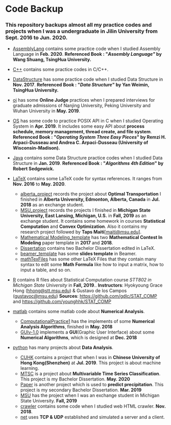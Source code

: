 # Code Backup

### This repository backups almost all my practice codes and projects when I was a undergraduate in Jilin University from Sept. 2016 to Jun. 2020.

+ [AssemblyLang](https://github.com/HaiyangYu1999/CodeBackup/tree/master/AssemblyLang) contains some practice code when I studied Assembly Language in **Feb. 2020**.  **Referenced Book : "*Assembly Language"* by Wang Shuang, TsingHua University.**

+  [C++](https://github.com/HaiyangYu1999/CodeBackup/tree/master/C%2B%2B) contains some practice codes in C/C++. 
  
  + [DataStructure](https://github.com/HaiyangYu1999/CodeBackup/tree/master/C%2B%2B/DataStructure) has some practice code when I studied Data Structure in **Nov. 2017**. **Referenced Book : "*Data Structure*" by  Yan Weimin, TsingHua University.**
  + [oj](https://github.com/HaiyangYu1999/CodeBackup/tree/master/C%2B%2B/oj) has some **Online Judge** practices when I prepared interviews for graduate admissions of Nanjing University, Peking University and Wuhan University in **May. 2019**.
  + [OS](https://github.com/HaiyangYu1999/CodeBackup/tree/master/C%2B%2B/OS) has some code to practice POSIX API in C when I studied Operating System in **Apr. 2019**.  It includes some easy API about **process schedule, memory management, thread create, and file system**. **Referenced Book : "*Operating System Three Easy Pieces*" by Remzi H. Arpaci-Dusseau and Andrea C. Arpaci-Dusseau (University of Wisconsin-Madison).**
  
+ [Java](https://github.com/HaiyangYu1999/CodeBackup/tree/master/Java) contains some Data Structure practice codes when I studied Data Structure in **Jan. 2019**. **Referenced Book : "*Algorithms 4th Edition*" by Robert Sedgewick.**

+ [LaTeX](https://github.com/HaiyangYu1999/CodeBackup/tree/master/LaTeX) contains some LaTeX code for syntax references. It ranges from **Nov. 2016** to **May. 2020**. 
  + [alberta_project](https://github.com/HaiyangYu1999/CodeBackup/tree/master/LaTeX/alberta%20project) records the project about **Optimal Transportation** I finished in **Alberta University, Edmonton, Alberta, Canada** in **Jul. 2018** as an exchange student.
  + [MSU_project](https://github.com/HaiyangYu1999/CodeBackup/tree/master/LaTeX/MSU_project) records the projects I finished in **Michigan State University, East Lansing, Michigan, U.S.** in **Fall, 2019** as an exchange student. It contains some homework in courses **Statistical Computation** and **Convex Optimization**. Also it contains my research project followed by **Taps Maiti**[maiti@msu.edu]. 
  + [Mathematical Modeling_template](https://github.com/HaiyangYu1999/CodeBackup/tree/master/LaTeX/Mathematical%20Modeling_template) has two **Mathematical Contest In Modeling** paper template in **2017** and **2018**.
  + [Dissertation](https://github.com/HaiyangYu1999/CodeBackup/tree/master/LaTeX/Dissertation(Simplified%20Chinese)) contains two Bachelor Dissertation edited in LaTeX. 
  +  [beamer_template](https://github.com/HaiyangYu1999/CodeBackup/tree/master/LaTeX/beamer_template) has some **slides template** in Beamer. 
  + [mathTexFiles](https://github.com/HaiyangYu1999/CodeBackup/tree/master/LaTeX/mathTexFiles(Simplified%20Chinese)) has some other LaTeX Files that they contain many syntax to edit some **Math Formula** like how to input a matrix, how to input a table, and so on. 
  
+ [R](https://github.com/HaiyangYu1999/CodeBackup/tree/master/R) contains R files about Statistical Computation course *STT802 in Michigan State University* in **Fall, 2019**.. **Instructors**: Hyokyoung Grace Hong ([hhong@stt.msu.edu](mailto:hhong@stt.msu.edu)) & Gustavo de los Campos ([gustavoc@msu.edu](mailto:gustavoc@msu.edu)) **Sources**: https://github.com/gdlc/STAT_COMP and https://github.com/younghhk/STAT_COMP 

+ [matlab](https://github.com/HaiyangYu1999/CodeBackup/tree/master/matlab) contains some matlab code about **Numerical Analysis**.

  + [ComputationalPractice1](https://github.com/HaiyangYu1999/CodeBackup/tree/master/matlab/ComputationalPractice1) has the implements of some **Numerical Analysis Algorithms**, finished in **May. 2018**
  + [GUIv-1.0](https://github.com/HaiyangYu1999/CodeBackup/tree/master/matlab/GUIv-1.0) implements a **GUI**(Graphic User Interface) about some  **Numerical Algorithms**, which is designed at **Dec. 2018**
  
+ [python](https://github.com/HaiyangYu1999/CodeBackup/tree/master/python) has many projects about **Data Analysis**.
  
  + [CUHK](https://github.com/HaiyangYu1999/CodeBackup/tree/master/python/CUHK) contains a project that when I was in **Chinese University of Hong Kong(Shenzhen)** at **Jul. 2019**. This project is about machine learning.
  + [MTSC](https://github.com/HaiyangYu1999/CodeBackup/tree/master/python/MTSC) is a project about **Multivariable Time Series Classification**. This project is my Bachelor Dissertation.  **May. 2020**
  + [Paper](https://github.com/HaiyangYu1999/CodeBackup/tree/master/python/Paper) is another project which is used to **predict precipitation**. This project is my secondary Bachelor Dissertation.  **Mar. 2019**
  + [MSU](https://github.com/HaiyangYu1999/CodeBackup/tree/master/python/MSU) has the project when I was an exchange student in Michigan State University. **Fall, 2019**
  + [crawler](https://github.com/HaiyangYu1999/CodeBackup/tree/master/python/crawler) contains some code when I studied web HTML crawler. **Nov. 2018**. 
  + [net](https://github.com/HaiyangYu1999/CodeBackup/tree/master/python/net) uses **TCP & UDP** established and simulated a server and a client. 
  
  
  
  
  
  
  

